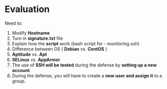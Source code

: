 # Evaluation

Need to:

1. Modify **Hostname**
2. Turn in **signature.txt** file
3. Explain how the **script** work (bash script for - monitoring.ssh)
4. Difference between OS ( **Debian** vs. **CentOS** )
5. **Aptitude** vs. **Apt**
6. **SELinux** vs. **AppArmor**
7. The use of **SSH will be tested** during the defense by **setting up a new account**.
8. During the defense, you will have to create a **new user and assign it** to a group.

